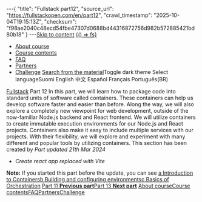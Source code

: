 ---{
  "title": "Fullstack part12",
  "source_url": "https://fullstackopen.com/en/part12",
  "crawl_timestamp": "2025-10-04T19:15:13Z",
  "checksum": "f98ae2040c48ecd54fbe47307d0688bd44316872756d982b572885421bd80b18"
}
---[Skip to content](../part12#main-content/01-part12-main-content.md)
[{() => fs}](https://fullstackopen.com/en/)

- [About course](../about/01-about.md)
- [Course contents](../#course-contents/01-course-contents.md)
- [FAQ](../faq/01-faq.md)
- [Partners](../companies/01-companies.md)
- [Challenge](../challenge/01-challenge.md)
[Search from the material](../search/01-search.md)Toggle dark theme
Select languageSuomi English 中文 Español Français Português(BR)

[Fullstack](../#course-contents/01-course-contents.md)
Part 12
In this part, we will learn how to package code into standard units of software called containers. These containers can help us develop software faster and easier than before. Along the way, we will also explore a completely new viewpoint for web development, outside of the now-familiar Node.js backend and React frontend.
We will utilize containers to create immutable execution environments for our Node.js and React projects. Containers also make it easy to include multiple services with our projects. With their flexibility, we will explore and experiment with many different and popular tools by utilizing containers.
This section has been created by
_Part updated 21th Mar 2024_

- _Create react app replaced with Vite_


**Note:** If you started this part before the update, you can see
[a Introduction to Containers](../part12/01-introduction-to-containers.md)[b Building and configuring environments](../part12/01-building-and-configuring-environments.md)[c Basics of Orchestration](../part12/01-basics-of-orchestration.md)
[Part 11 **Previous part**](../part11/01-part11.md)[Part 13 **Next part**](../part13/01-part13.md)
[About course](../about/01-about.md)[Course contents](../#course-contents/01-course-contents.md)[FAQ](../faq/01-faq.md)[Partners](../companies/01-companies.md)[Challenge](../challenge/01-challenge.md)
